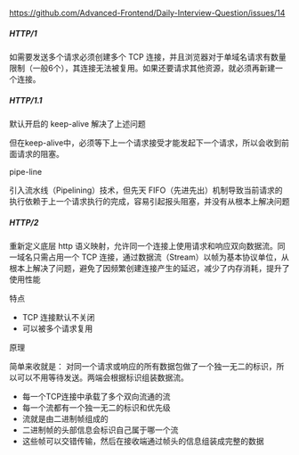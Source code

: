  https://github.com/Advanced-Frontend/Daily-Interview-Question/issues/14 

##### HTTP/1 

 如需要发送多个请求必须创建多个 TCP 连接，并且浏览器对于单域名请求有数量限制（一般6个），其连接无法被复用。如果还要请求其他资源，就必须再新建一个连接。 

##### HTTP/1.1

默认开启的 keep-alive 解决了上述问题

但在keep-alive中，必须等下上一个请求接受才能发起下一个请求，所以会收到前面请求的阻塞。 

pipe-line

 引入流水线（Pipelining）技术，但先天 FIFO（先进先出）机制导致当前请求的执行依赖于上一个请求执行的完成，容易引起报头阻塞，并没有从根本上解决问题 

##### HTTP/2 

重新定义底层 http 语义映射，允许同一个连接上使用请求和响应双向数据流。同一域名只需占用一个 TCP 连接，通过数据流（Stream）以帧为基本协议单位，从根本上解决了问题，避免了因频繁创建连接产生的延迟，减少了内存消耗，提升了使用性能 

特点

-  TCP 连接默认不关闭 
-  可以被多个请求复用 

原理

简单来收就是： 对同一个请求或响应的所有数据包做了一个独一无二的标识，所以可以不用等待发送。两端会根据标识组装数据流。 

-  每一个TCP连接中承载了多个双向流通的流 
-  每一个流都有一个独一无二的标识和优先级 
-  流就是由二进制帧组成的 
-  二进制帧的头部信息会标识自己属于哪一个流 
-  这些帧可以交错传输，然后在接收端通过帧头的信息组装成完整的数据 



